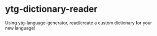 # ytg-dictionary-reader
Using ytg-language-generator, read/create a custom dictionary for your new language!
